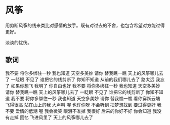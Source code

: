 # 风筝
用剪断风筝的线来类比对感情的放手。既有对过去的不舍，也包含希望对方能过得更好。

淡淡的忧伤。

## 歌词
我不要 将你多绑住一秒
我也知道 天空多美妙
请你 替我瞧一瞧
天上的风筝哪儿去了
一眨眼 不见了
谁把它的线剪断了
你知不知道
从前的我们哪儿去了
路太远 我忘了
如果你想飞 我明了
你自由也好
我不要 将你多绑住一秒
我也知道 天空多美妙
请你 替我瞧一瞧
天上的风筝哪儿去了
一眨眼 不见了
谁把它的线剪断了
你知不知道
我不要 将你多绑住一秒
我也知道 天空多美妙
请你 替我瞧一瞧
看你穿跃云端 飞得很高
站在山上的我 大声叫 喔
也许你呀 不会听到
把梦想找到 要过得更好
我不要 爱情的低潮 喔
我会微笑 眼泪不准掉
我很好 后来的你好不好
你会知道 我没有走掉
回忆 飞进风里了
天上的风筝哪儿去了
